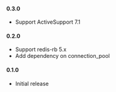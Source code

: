 #### 0.3.0

- Support ActiveSupport 7.1

#### 0.2.0

- Support redis-rb 5.x
- Add dependency on connection_pool

#### 0.1.0

- Initial release
